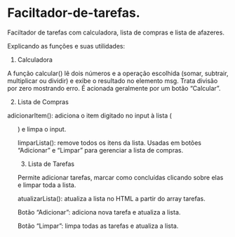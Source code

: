 # Faciltador-de-tarefas.
Faciltador de tarefas com calculadora, lista de compras e lista de afazeres.

Explicando as funções e suas utilidades:

1. Calculadora

A função calcular() lê dois números e a operação escolhida (somar, subtrair, multiplicar ou dividir) e exibe o resultado no elemento msg. Trata divisão por zero mostrando erro. É acionada geralmente por um botão “Calcular”.

2. Lista de Compras

adicionarItem(): adiciona o item digitado no input à lista (<ul>) e limpa o input.

limparLista(): remove todos os itens da lista.
Usadas em botões “Adicionar” e “Limpar” para gerenciar a lista de compras.

3. Lista de Tarefas

Permite adicionar tarefas, marcar como concluídas clicando sobre elas e limpar toda a lista.

atualizarLista(): atualiza a lista no HTML a partir do array tarefas.

Botão “Adicionar”: adiciona nova tarefa e atualiza a lista.

Botão “Limpar”: limpa todas as tarefas e atualiza a lista.
